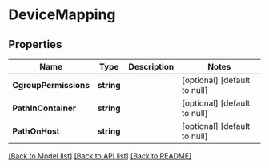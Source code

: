 # DeviceMapping

## Properties
Name | Type | Description | Notes
------------ | ------------- | ------------- | -------------
**CgroupPermissions** | **string** |  | [optional] [default to null]
**PathInContainer** | **string** |  | [optional] [default to null]
**PathOnHost** | **string** |  | [optional] [default to null]

[[Back to Model list]](../README.md#documentation-for-models) [[Back to API list]](../README.md#documentation-for-api-endpoints) [[Back to README]](../README.md)

